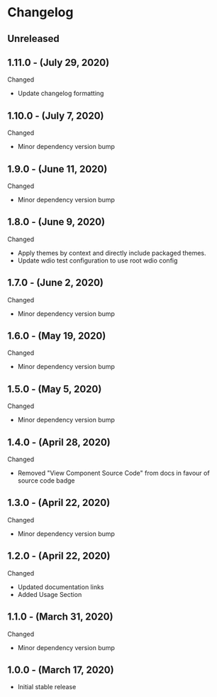 # Changelog

## Unreleased

## 1.11.0 - (July 29, 2020)

Changed

* Update changelog formatting

## 1.10.0 - (July 7, 2020)

Changed

* Minor dependency version bump

## 1.9.0 - (June 11, 2020)

Changed

* Minor dependency version bump

## 1.8.0 - (June 9, 2020)

Changed

* Apply themes by context and directly include packaged themes.
* Update wdio test configuration to use root wdio config

## 1.7.0 - (June 2, 2020)

Changed

* Minor dependency version bump

## 1.6.0 - (May 19, 2020)

Changed

* Minor dependency version bump

## 1.5.0 - (May 5, 2020)

Changed

* Minor dependency version bump

## 1.4.0 - (April 28, 2020)

Changed

* Removed "View Component Source Code" from docs in favour of source code badge

## 1.3.0 - (April 22, 2020)

Changed

* Minor dependency version bump

## 1.2.0 - (April 22, 2020)

Changed

* Updated documentation links
* Added Usage Section

## 1.1.0 - (March 31, 2020)

Changed

* Minor dependency version bump

## 1.0.0 - (March 17, 2020)

* Initial stable release
